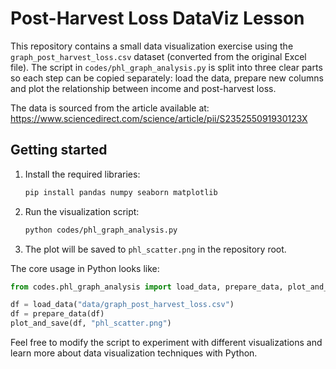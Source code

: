 # Post-Harvest Loss DataViz Lesson

This repository contains a small data visualization exercise using the
`graph_post_harvest_loss.csv` dataset (converted from the original Excel file).
The script in `codes/phl_graph_analysis.py` is split into three clear parts so
each step can be copied separately: load the data, prepare new columns and plot
the relationship between income and post-harvest loss.

The data is sourced from the article available at:
https://www.sciencedirect.com/science/article/pii/S235255091930123X

## Getting started

1. Install the required libraries:
   ```bash
   pip install pandas numpy seaborn matplotlib
   ```
2. Run the visualization script:
   ```bash
   python codes/phl_graph_analysis.py
   ```
3. The plot will be saved to `phl_scatter.png` in the repository root.

The core usage in Python looks like:
```python
from codes.phl_graph_analysis import load_data, prepare_data, plot_and_save

df = load_data("data/graph_post_harvest_loss.csv")
df = prepare_data(df)
plot_and_save(df, "phl_scatter.png")
```

Feel free to modify the script to experiment with different visualizations
and learn more about data visualization techniques with Python.
